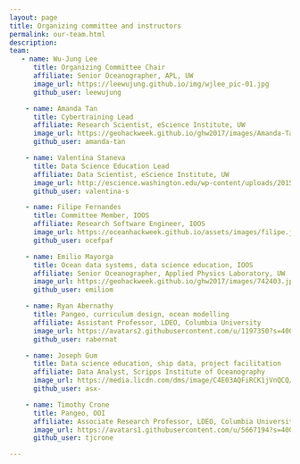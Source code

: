 ```yaml
---
layout: page
title: Organizing committee and instructors
permalink: our-team.html
description:
team:
   - name: Wu-Jung Lee
      title: Organizing Committee Chair
      affiliate: Senior Oceanographer, APL, UW
      image_url: https://leewujung.github.io/img/wjlee_pic-01.jpg
      github_user: leewujung

    - name: Amanda Tan
      title: Cybertraining Lead
      affiliate: Research Scientist, eScience Institute, UW
      image_url: https://geohackweek.github.io/ghw2017/images/Amanda-Tan-300x300.jpg
      github_user: amanda-tan

    - name: Valentina Staneva
      title: Data Science Education Lead
      affiliate: Data Scientist, eScience Institute, UW
      image_url: http://escience.washington.edu/wp-content/uploads/2015/09/Bio_Valentina-Staneva.jpg
      github_user: valentina-s

    - name: Filipe Fernandes
      title: Committee Member, IOOS
      affiliate: Research Software Engineer, IOOS
      image_url: https://oceanhackweek.github.io/assets/images/filipe.jpg
      github_user: ocefpaf

    - name: Emilio Mayorga
      title: Ocean data systems, data science education, IOOS 
      affiliate: Senior Oceanographer, Applied Physics Laboratory, UW
      image_url: https://geohackweek.github.io/ghw2017/images/742403.jpg
      github_user: emiliom

    - name: Ryan Abernathy
      title: Pangeo, curriculum design, ocean modelling
      affiliate: Assistant Professor, LDEO, Columbia University
      image_url: https://avatars2.githubusercontent.com/u/1197350?s=400&v=4
      github_user: rabernat

    - name: Joseph Gum 
      title: Data science education, ship data, project facilitation
      affiliate: Data Analyst, Scripps Institute of Oceanography
      image_url: https://media.licdn.com/dms/image/C4E03AQFiRCK1jVnQCQ/profile-displayphoto-shrink_800_800/0?e=1559779200&v=beta&t=Mc1qQbxIBIWx_JgGQMRgfVHe9uCgEeuCIs0P-zttY70
      github_user: asx-

    - name: Timothy Crone 
      title: Pangeo, OOI
      affiliate: Associate Research Professor, LDEO, Columbia University
      image_url: https://avatars1.githubusercontent.com/u/5667194?s=400&v=4
      github_user: tjcrone

---
```

